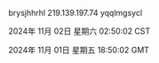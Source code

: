 brysjhhrhl 219.139.197.74 yqqlmgsycl

2024年 11月 02日 星期六 02:50:02 CST

2024年 11月 01日 星期五 18:50:02 GMT
